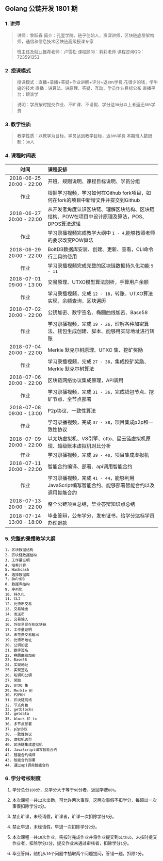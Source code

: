## Golang 公链开发 1801 期


### 1. 讲师

> 讲师：黎跃春
> 简介：孔壹学院、链乎创始人，资深讲师，区块链底层架构师，通信和信息技术区块链高级授课专家

> 班主任及就业推荐老师：卢雪松
> 课程顾问：莉莉老师
> 课程咨询QQ：723591353


### 2. 授课模式

> 授课模式：直播+录播+答疑+作业讲解+评分+返`80%`学费,花很少的钱，学牛逼的技术
> 直播：讲算法、讲原理、答疑、互动、学员作业目标公布
> 直播平台：跟谁学


> 说明：学员按时提交作业、不旷课、不请假、学分达`90`分以上者返还`80%`学费


### 3. 教学性质

> 教学性质：以教学为目标，学员达到教学目标，返`80%`学费
> 本期班人数限制：`30`人

### 4. 课程时间表

|时间|课程安排|
|:---:|:---|
|2018-06-25 20:00 - 22:00|开班、规则说明、课程目标说明、学员分组|
|作业|根据学习视频，学习如何在Github fork项目，如何在fork的项目中新增文件并提交到Github|
|2018-06-27 20:00 - 22:00|从开发者角度认识区块链、理解区块结构、区块链结构、POW在项目中设计原理及算法，POS、DPOS算法逻辑|
|作业|学习录播视频完成教学大纲中 `1 - 4`,能够按照老师的要求改变POW算法|
|2018-06-29 20:00 - 22:00|BoltDB数据库安装、创建、更新、查看，CLI命令行工具的使用|
|作业|学习录播视频完成完整的区块链数据持久化功能 `5 - 11`|
|2018-07-01 09:00 - 13:00|交易原理、UTXO模型算法剖析，手算用户余额|
|作业|学习录播视频，完成 `12 - 18`，转账，UTXO算法实现，余额查询，区块遍历|
|2018-07-02 20:00 - 22:00|公钥加密、数字签名、椭圆曲线加密、Base58|
|作业|学习录播视频，完成 `19 - 26`，理解各种加密算法、钱包生成创建、脚本、能够用实际地址进行转账|
|2018-07-04 20:00 - 22:00|Merkle 默克尔树原理、UTXO 集、挖矿奖励|
|作业|学习录播视频，完成 `27 - 30`，集成挖矿奖励、Merkle 默克尔树算法|
|2018-07-06 20:00 - 22:00|区块链网络协议集成原理，API调用|
|作业|学习录播视频，完成 `31 - 36`，完成钱包节点、挖矿节点、全节点部署|
|2018-07-08 09:00 - 13:00|P2p协议、一致性算法|
|作业|学习录播视频，完成 `37 - 38`，项目集成p2p和一致性协议|
|2018-07-09 20:00 - 22:00|以太坊虚拟机、V8引擎、otto、星云链虚拟机原理、超级账本虚拟机对比分析|
|作业|学习录播视频，完成 `39 - 40`，项目集成虚拟机|
|2018-07-11 20:00 - 22:00|智能合约编译、部署、api调用智能合约|
|作业|学习录播视频，完成 `41 - 44`，能够利用JavaScript编写智能合约、能够部署智能合约以及调用智能合约|
|2018-07-13 20:00 - 22:00|整个公链项目总结，毕业答辩知识点总结|
|2018-07-14 13:00 - 18:00|毕业答辩，公布学分，发布证书，给学分达标学员办理退款|

### 5. 完整的录播教学大纲

    1. 区块数据结构
    2. 区块链数据结构
    3. 工作量证明
    4. 哈希计算
    5. Hashcash
    6. 选择数据库
    7. BoltDB
    8. 数据库结构
    9. 序列化
    10. 持久化
    11. CLI
    12. 比特币交易
    13. 交易输出
    14. 发送币
    15. 交易输入
    16. 将交易保存到区块链
    17. 工作量证明
    18. 未花费交易输出
    19. 比特币地址
    20. 公钥加密
    21. 数字签名
    22. 椭圆曲线加密
    23. Base58
    24. 实现地址
    25. 实现签名
    26. 私钥和公钥
    27. 奖励
    28. UTXO 集
    29. Merkle 树
    30. P2PKH
    31. 区块链网络
    32. 节点角色
    33. getblocks
    34. getdata
    35. block 和 tx
    36. 多节点部署
    37. p2p协议
    38. 一致性协议
    39. 虚拟机选型
    40. 区块链集成虚拟机
    41. JavaScript编写智能合约
    42. 智能合约编译
    43. 智能合约部署
    44. 通过api调用智能合约


   
### 6. 学分考核制度

1. 学分总分`100`分，总学分大于等于`90`分者，返回学费`80%`。

2. 本次课程一共`12`次出勤，可允许两次事假，这两次事假不扣学分，每超出一次事假扣除学分`2`分。

3. 禁止旷课，未经请假，旷课者，旷课一次扣除学分`5`分。

4. 禁止早退，未经请假，早退一次扣除学分`2`分。

5. 本次课程一共`10`次作业，需按时完成作业并将作业提交到`Github`，未按时提交作业者，扣除学分`2`分，提交作业未通过审核者，扣除学分`1`分。

6. 毕业答辩，随机从`10`个问题中抽取两个问题提问，答错一题，扣除`2`分。






